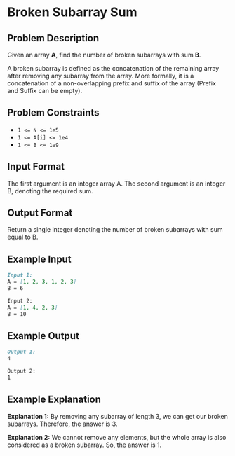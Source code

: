 # Broken Subarray Sum

## Problem Description

Given an array **A**, find the number of broken subarrays with sum **B**.

A broken subarray is defined as the concatenation of the remaining array after removing any subarray from the array. More formally, it is a concatenation of a non-overlapping prefix and suffix of the array (Prefix and Suffix can be empty).

## Problem Constraints

- `1 <= N <= 1e5`
- `1 <= A[i] <= 1e4`
- `1 <= B <= 1e9`

## Input Format

The first argument is an integer array A.
The second argument is an integer B, denoting the required sum.

## Output Format

Return a single integer denoting the number of broken subarrays with sum equal to B.

## Example Input

```markdown
Input 1:
A = [1, 2, 3, 1, 2, 3]
B = 6

Input 2:
A = [1, 4, 2, 3]
B = 10
```

## Example Output

```markdown
Output 1:
4

Output 2:
1
```

## Example Explanation

**Explanation 1:** By removing any subarray of length 3, we can get our broken subarrays. Therefore, the answer is 3.

**Explanation 2:** We cannot remove any elements, but the whole array is also considered as a broken subarray. So, the answer is 1.
